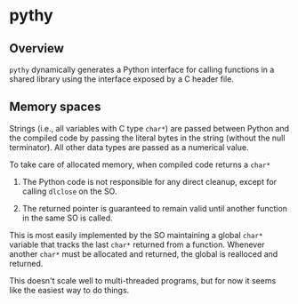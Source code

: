 # pythy

## Overview

`pythy` dynamically generates a Python interface for calling
functions in a shared library using the interface exposed by a
C header file.


## Memory spaces

Strings (i.e., all variables with C type `char*`) are passed between Python
and the compiled code by passing the literal bytes in the string (without
the null terminator). All other data types are passed as a numerical value.

To take care of allocated memory, when compiled code returns a `char*`

1. The Python code is not responsible for any direct cleanup, except
   for calling `dlclose` on the SO.

2. The returned pointer is guaranteed to remain valid until another function
   in the same SO is called.

This is most easily implemented by the SO maintaining a global `char*`
variable that tracks the last `char*` returned from a function. Whenever
another `char*` must be allocated and returned, the global is realloced
and returned.

This doesn't scale well to multi-threaded programs, but for now it seems
like the easiest way to do things.
